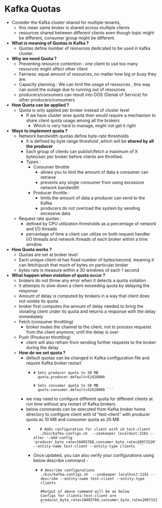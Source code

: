 # Kafka Quotas
  * Consider the Kafka cluster shared for multiple tenants, 
    * this mean same broker is shared across multiple clients
    * resources shared between different clients even though topic might be different, consumer group might be different.
  * **What is meaning of Quotas in Kafka ?**
    * Quotas define number of resources dedicated to be used in kafka cluster.
  * **Why we need Quota ?**
    * Preventing resource contention : one client to use too many resources might affect other client
    * Fairness: equal amount of resources, no matter how big or busy they are.
    * Capacity planning : We can limit the usage of resources , this way can avoid the outage due to running out of resources.
    * producers/consumers can result into DOS (Denial of Service) for other producers/consumers
  * **How Quota can be applied ?**
    * Quota is only applied per broker instead of cluster level
      * If we have cluster wise quota then would require a mechanism to share client quota usage among all the brokers
        * Which is very hard to manage, might not get it right
  * **Ways to implement quota ?**
    * Network bandwidth quotas define byte-rate thresholds
      * it is defined by byte range threshold ,which will be **shared by all the producer**
      * Each group of clients can publish/fetch a maximum of X bytes/sec per broker before clients are throttled.
      * Types :
        * Consumer throttle 
          * allows you to limit the amount of data a consumer can retrieve
          * prevents any single consumer from using excessive network bandwidth
        * Producer throttle :
          * limits the amount of data a producer can send to the Kafka
          * producers do not overload the system by sending excessive data
    * Request rate quotas :
      * defined by CPU utilization thresholds as a percentage of network and I/O threads
      * percentage of time a client can utilize on both request handler I/O threads and network threads of each broker within a time window.
  * **How Quota works ?**
    * Quotas are set at broker level
    * Each unique client-id has fixed number of bytes/second, meaning it can fetch/push that much of bytes on particular broker
    * bytes rate is measure within a 30 windows of each 1 second
  * **What happen when violation of quota occur ?**
    * brokers do not throw any error when it detects a quota violation
    * it attempts to slow down a client exceeding quota by delaying the response
    * Amount of delay is computed by brokers in a way that client does not violate its quota
    * broker first computes the amount of delay needed to bring the violating client under its quota and returns a response with the delay immediately
    * Fetch (consumer throttling)
      * broker mutes the channel to the client, not to process requests from the client anymore, until the delay is over
    * Push (Producer throttling)
      * client will also refrain from sending further requests to the broker during the delay
    * **How do we set quota ?**
      * default quotas can be changed in Kafka configuration file and require Kafka broker restart
        * ```
          # Sets producer quota to 50 MB
            quota.producer.default=52428800
          
          # Sets consumer quota to 50 MB
            quota.consumer.default=52428800 ```
      * we may need to configure different quota for different clients at run time without any restart of Kafka brokers
      * below commands can be executed from Kafka broker home directory to configure client with id "test-client" with producer quota as 10 MB and consumer quota as 20 MB 
        * ``` 
             # Adds configuration for client with id test-client
             ./bin/kafka-configs.sh  --zookeeper localhost:2181 --alter --add-config 'producer_byte_rate=10485760,consumer_byte_rate=20971520' --entity-name test-client --entity-type clients ```
        * Once updated, you can also verify your configurations using below describe command -
          * ``` 
            # Describe configurations
            ./bin/kafka-configs.sh  --zookeeper localhost:2181 --describe --entity-name test-client --entity-type clients

            #Output of above command will be as below
            Configs for clients:test-client are producer_byte_rate=10485760,consumer_byte_rate=20971520 ```
  
    
